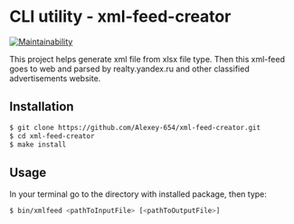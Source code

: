 # CLI utility - xml-feed-creator

[![Maintainability](https://api.codeclimate.com/v1/badges/f0a93a4dd66185e09eaf/maintainability)](https://codeclimate.com/github/Alexey-654/xml-feed-creator/maintainability)

This project helps generate xml file from xlsx file type.
Then this xml-feed goes to web and parsed by realty.yandex.ru and other classified advertisements website.


## Installation
```bash
$ git clone https://github.com/Alexey-654/xml-feed-creator.git
$ cd xml-feed-creator
$ make install
```

## Usage
In your terminal go to the directory with installed package, then type:
```bash
$ bin/xmlfeed <pathToInputFile> [<pathToOutputFile>]
```

